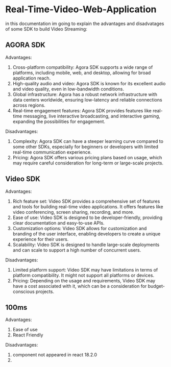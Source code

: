 # Real-Time-Video-Web-Application
in this documentation im going to explain the advantages and disadvatages of some SDK to build Video Streaming:
## AGORA SDK
Advantages:
1. Cross-platform compatibility: Agora SDK supports a wide range of platforms, including mobile, web, and desktop, allowing for broad application reach.
2. High-quality audio and video: Agora SDK is known for its excellent audio and video quality, even in low-bandwidth conditions.
3. Global infrastructure: Agora has a robust network infrastructure with data centers worldwide, ensuring low-latency and reliable connections across regions.
4. Real-time engagement features: Agora SDK provides features like real-time messaging, live interactive broadcasting, and interactive gaming, expanding the possibilities for engagement.

Disadvantages:
1. Complexity: Agora SDK can have a steeper learning curve compared to some other SDKs, especially for beginners or developers with limited real-time communication experience.
2. Pricing: Agora SDK offers various pricing plans based on usage, which may require careful consideration for long-term or large-scale projects.

## Video SDK
Advantages:
1. Rich feature set: Video SDK provides a comprehensive set of features and tools for building real-time video applications. It offers features like video conferencing, screen sharing, recording, and more.
2. Ease of use: Video SDK is designed to be developer-friendly, providing clear documentation and easy-to-use APIs.
3. Customization options: Video SDK allows for customization and branding of the user interface, enabling developers to create a unique experience for their users.
4. Scalability: Video SDK is designed to handle large-scale deployments and can scale to support a high number of concurrent users.

Disadvantages:
1. Limited platform support: Video SDK may have limitations in terms of platform compatibility. It might not support all platforms or devices.
2. Pricing: Depending on the usage and requirements, Video SDK may have a cost associated with it, which can be a consideration for budget-conscious projects.


## 100ms
Advantages:
1. Ease of use
2. React Friendly

Disadvantages:
1. component not appeared in react 18.2.0
2. 